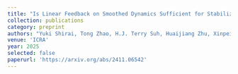 ```yaml
---
title: "Is Linear Feedback on Smoothed Dynamics Sufficient for Stabilizing Contact-Rich Plans?"
collection: publications
category: preprint
authors: "Yuki Shirai, Tong Zhao, H.J. Terry Suh, Huaijiang Zhu, Xinpei Ni, Jiuguang Wang, <b>Max Simchowitz</b>, Tao Pang"
venue: 'ICRA'
year: 2025
selected: false
paperurl: 'https://arxiv.org/abs/2411.06542'
---
```




